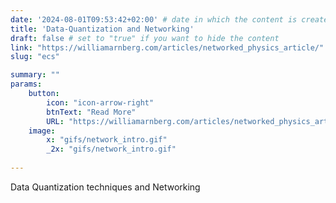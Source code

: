 ```yaml
---
date: '2024-08-01T09:53:42+02:00' # date in which the content is created - defaults to "today"
title: 'Data-Quantization and Networking'
draft: false # set to "true" if you want to hide the content 
link: "https://williamarnberg.com/articles/networked_physics_article/" # optional URL to link the logo to
slug: "ecs"

summary: ""
params:
    button:
        icon: "icon-arrow-right"
        btnText: "Read More"
        URL: "https://williamarnberg.com/articles/networked_physics_article/"
    image:  
        x: "gifs/network_intro.gif"
        _2x: "gifs/network_intro.gif"
       
---
```


Data Quantization techniques and Networking 
